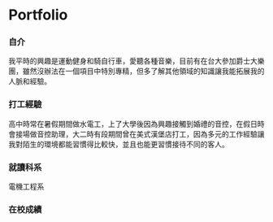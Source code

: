 # Portfolio

### 自介
我平時的興趣是運動健身和騎自行車，愛聽各種音樂，目前有在台大參加爵士大樂團，雖然沒辦法在一個項目中特別專精，但多了解其他領域的知識讓我能拓展我的人脈和經驗。

### 打工經驗
高中時常在暑假期間做水電工，上了大學後因為興趣接觸到婚禮的音控，在假日時會接場做音控助理，大二時有段期間曾在美式漢堡店打工，因為多元的工作經驗讓我對陌生的環境都能習慣得比較快，並且也能更習慣接待不同的客人。

### 就讀科系
電機工程系

### 在校成績

